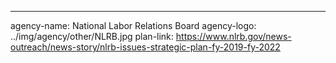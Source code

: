 ---
agency-name: National Labor Relations Board
agency-logo: ../img/agency/other/NLRB.jpg
plan-link: https://www.nlrb.gov/news-outreach/news-story/nlrb-issues-strategic-plan-fy-2019-fy-2022
